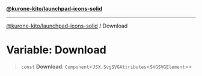 [**@kurone-kito/launchpad-icons-solid**](../README.md)

***

[@kurone-kito/launchpad-icons-solid](../globals.md) / Download

# Variable: Download

> `const` **Download**: `Component`\<`JSX.SvgSVGAttributes`\<`SVGSVGElement`\>\>
